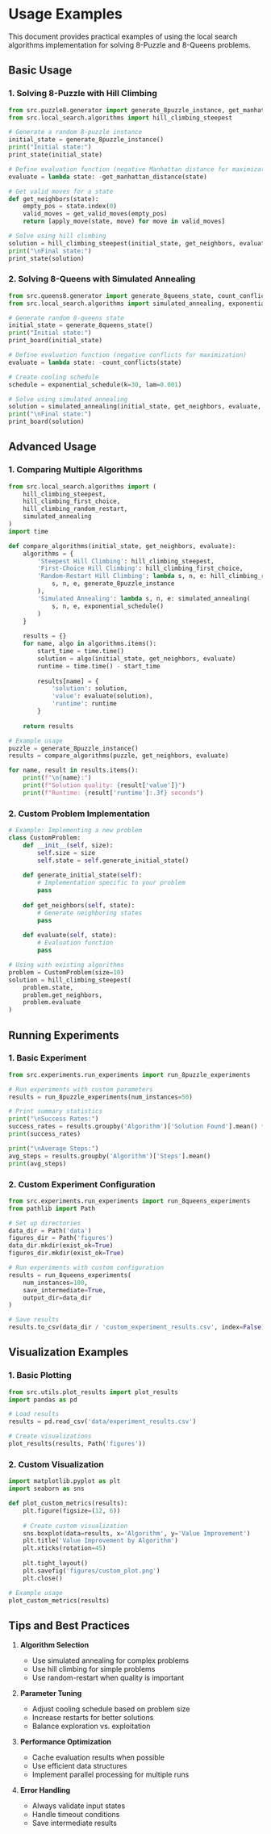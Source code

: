 # Usage Examples

This document provides practical examples of using the local search algorithms implementation for solving 8-Puzzle and 8-Queens problems.

## Basic Usage

### 1. Solving 8-Puzzle with Hill Climbing

```python
from src.puzzle8.generator import generate_8puzzle_instance, get_manhattan_distance
from src.local_search.algorithms import hill_climbing_steepest

# Generate a random 8-puzzle instance
initial_state = generate_8puzzle_instance()
print("Initial state:")
print_state(initial_state)

# Define evaluation function (negative Manhattan distance for maximization)
evaluate = lambda state: -get_manhattan_distance(state)

# Get valid moves for a state
def get_neighbors(state):
    empty_pos = state.index(0)
    valid_moves = get_valid_moves(empty_pos)
    return [apply_move(state, move) for move in valid_moves]

# Solve using hill climbing
solution = hill_climbing_steepest(initial_state, get_neighbors, evaluate)
print("\nFinal state:")
print_state(solution)
```

### 2. Solving 8-Queens with Simulated Annealing

```python
from src.queens8.generator import generate_8queens_state, count_conflicts, get_neighbors
from src.local_search.algorithms import simulated_annealing, exponential_schedule

# Generate random 8-queens state
initial_state = generate_8queens_state()
print("Initial state:")
print_board(initial_state)

# Define evaluation function (negative conflicts for maximization)
evaluate = lambda state: -count_conflicts(state)

# Create cooling schedule
schedule = exponential_schedule(k=30, lam=0.001)

# Solve using simulated annealing
solution = simulated_annealing(initial_state, get_neighbors, evaluate, schedule)
print("\nFinal state:")
print_board(solution)
```

## Advanced Usage

### 1. Comparing Multiple Algorithms

```python
from src.local_search.algorithms import (
    hill_climbing_steepest,
    hill_climbing_first_choice,
    hill_climbing_random_restart,
    simulated_annealing
)
import time

def compare_algorithms(initial_state, get_neighbors, evaluate):
    algorithms = {
        'Steepest Hill Climbing': hill_climbing_steepest,
        'First-Choice Hill Climbing': hill_climbing_first_choice,
        'Random-Restart Hill Climbing': lambda s, n, e: hill_climbing_random_restart(
            s, n, e, generate_8puzzle_instance
        ),
        'Simulated Annealing': lambda s, n, e: simulated_annealing(
            s, n, e, exponential_schedule()
        )
    }
    
    results = {}
    for name, algo in algorithms.items():
        start_time = time.time()
        solution = algo(initial_state, get_neighbors, evaluate)
        runtime = time.time() - start_time
        
        results[name] = {
            'solution': solution,
            'value': evaluate(solution),
            'runtime': runtime
        }
    
    return results

# Example usage
puzzle = generate_8puzzle_instance()
results = compare_algorithms(puzzle, get_neighbors, evaluate)

for name, result in results.items():
    print(f"\n{name}:")
    print(f"Solution quality: {result['value']}")
    print(f"Runtime: {result['runtime']:.3f} seconds")
```

### 2. Custom Problem Implementation

```python
# Example: Implementing a new problem
class CustomProblem:
    def __init__(self, size):
        self.size = size
        self.state = self.generate_initial_state()
    
    def generate_initial_state(self):
        # Implementation specific to your problem
        pass
    
    def get_neighbors(self, state):
        # Generate neighboring states
        pass
    
    def evaluate(self, state):
        # Evaluation function
        pass

# Using with existing algorithms
problem = CustomProblem(size=10)
solution = hill_climbing_steepest(
    problem.state,
    problem.get_neighbors,
    problem.evaluate
)
```

## Running Experiments

### 1. Basic Experiment

```python
from src.experiments.run_experiments import run_8puzzle_experiments

# Run experiments with custom parameters
results = run_8puzzle_experiments(num_instances=50)

# Print summary statistics
print("\nSuccess Rates:")
success_rates = results.groupby('Algorithm')['Solution Found'].mean() * 100
print(success_rates)

print("\nAverage Steps:")
avg_steps = results.groupby('Algorithm')['Steps'].mean()
print(avg_steps)
```

### 2. Custom Experiment Configuration

```python
from src.experiments.run_experiments import run_8queens_experiments
from pathlib import Path

# Set up directories
data_dir = Path('data')
figures_dir = Path('figures')
data_dir.mkdir(exist_ok=True)
figures_dir.mkdir(exist_ok=True)

# Run experiments with custom configuration
results = run_8queens_experiments(
    num_instances=100,
    save_intermediate=True,
    output_dir=data_dir
)

# Save results
results.to_csv(data_dir / 'custom_experiment_results.csv', index=False)
```

## Visualization Examples

### 1. Basic Plotting

```python
from src.utils.plot_results import plot_results
import pandas as pd

# Load results
results = pd.read_csv('data/experiment_results.csv')

# Create visualizations
plot_results(results, Path('figures'))
```

### 2. Custom Visualization

```python
import matplotlib.pyplot as plt
import seaborn as sns

def plot_custom_metrics(results):
    plt.figure(figsize=(12, 6))
    
    # Create custom visualization
    sns.boxplot(data=results, x='Algorithm', y='Value Improvement')
    plt.title('Value Improvement by Algorithm')
    plt.xticks(rotation=45)
    
    plt.tight_layout()
    plt.savefig('figures/custom_plot.png')
    plt.close()

# Example usage
plot_custom_metrics(results)
```

## Tips and Best Practices

1. **Algorithm Selection**
   - Use simulated annealing for complex problems
   - Use hill climbing for simple problems
   - Use random-restart when quality is important

2. **Parameter Tuning**
   - Adjust cooling schedule based on problem size
   - Increase restarts for better solutions
   - Balance exploration vs. exploitation

3. **Performance Optimization**
   - Cache evaluation results when possible
   - Use efficient data structures
   - Implement parallel processing for multiple runs

4. **Error Handling**
   - Always validate input states
   - Handle timeout conditions
   - Save intermediate results 
